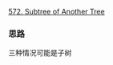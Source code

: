 [572. Subtree of Another Tree](https://leetcode.com/problems/subtree-of-another-tree/)

### 思路
三种情况可能是子树